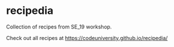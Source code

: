 # recipedia
Collection of recipes from SE_19 workshop.

Check out all recipes at https://codeuniversity.github.io/recipedia/
